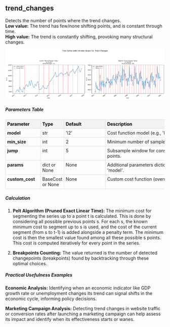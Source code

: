 ## **trend_changes**

Detects the number of points where the trend changes.  
**Low value:** The trend has few/none shifting points, and is constant through time.  
**High value:** The trend is constantly shifting, provoking many structural changes.


    
![png](trend_changes_output_5_0.png)
    


##### **Parameters Table**


<style type="text/css">
#T_4ed31 th {
  background-color: #f2f2f2;
  color: black;
  font-weight: bold;
  text-align: left;
  border: 1px solid #ddd;
  padding: 5px;
}
#T_4ed31_row0_col0, #T_4ed31_row1_col0, #T_4ed31_row2_col0, #T_4ed31_row3_col0, #T_4ed31_row4_col0 {
  text-align: left;
  vertical-align: top;
  border: 1px solid #ddd;
  padding: 5px;
  min-width: 100px;
  font-weight: bold;
}
#T_4ed31_row0_col1, #T_4ed31_row1_col1, #T_4ed31_row2_col1, #T_4ed31_row3_col1, #T_4ed31_row4_col1 {
  text-align: left;
  vertical-align: top;
  border: 1px solid #ddd;
  padding: 5px;
  min-width: 60px;
}
#T_4ed31_row0_col2, #T_4ed31_row1_col2, #T_4ed31_row2_col2, #T_4ed31_row3_col2, #T_4ed31_row4_col2 {
  text-align: left;
  vertical-align: top;
  border: 1px solid #ddd;
  padding: 5px;
  min-width: 120px;
  white-space: normal;
  word-wrap: break-word;
}
#T_4ed31_row0_col3, #T_4ed31_row1_col3, #T_4ed31_row2_col3, #T_4ed31_row3_col3, #T_4ed31_row4_col3 {
  text-align: left;
  vertical-align: top;
  border: 1px solid #ddd;
  padding: 5px;
  min-width: 300px;
  max-width: 450px;
  white-space: normal;
  word-wrap: break-word;
}
</style>
<table id="T_4ed31">
  <thead>
    <tr>
      <th id="T_4ed31_level0_col0" class="col_heading level0 col0" >Parameter</th>
      <th id="T_4ed31_level0_col1" class="col_heading level0 col1" >Type</th>
      <th id="T_4ed31_level0_col2" class="col_heading level0 col2" >Default</th>
      <th id="T_4ed31_level0_col3" class="col_heading level0 col3" >Description</th>
    </tr>
  </thead>
  <tbody>
    <tr>
      <td id="T_4ed31_row0_col0" class="data row0 col0" >model</td>
      <td id="T_4ed31_row0_col1" class="data row0 col1" >str</td>
      <td id="T_4ed31_row0_col2" class="data row0 col2" >'l2'</td>
      <td id="T_4ed31_row0_col3" class="data row0 col3" >Cost function model (e.g., 'l1', 'l2', 'rbf')</td>
    </tr>
    <tr>
      <td id="T_4ed31_row1_col0" class="data row1 col0" >min_size</td>
      <td id="T_4ed31_row1_col1" class="data row1 col1" >int</td>
      <td id="T_4ed31_row1_col2" class="data row1 col2" >2</td>
      <td id="T_4ed31_row1_col3" class="data row1 col3" >Minimum number of samples in a segment.</td>
    </tr>
    <tr>
      <td id="T_4ed31_row2_col0" class="data row2 col0" >jump</td>
      <td id="T_4ed31_row2_col1" class="data row2 col1" >int</td>
      <td id="T_4ed31_row2_col2" class="data row2 col2" >5</td>
      <td id="T_4ed31_row2_col3" class="data row2 col3" >Subsample window for considering change points.</td>
    </tr>
    <tr>
      <td id="T_4ed31_row3_col0" class="data row3 col0" >params</td>
      <td id="T_4ed31_row3_col1" class="data row3 col1" >dict or None</td>
      <td id="T_4ed31_row3_col2" class="data row3 col2" >None</td>
      <td id="T_4ed31_row3_col3" class="data row3 col3" >Additional parameters dictionary for the cost 'model'.</td>
    </tr>
    <tr>
      <td id="T_4ed31_row4_col0" class="data row4 col0" >custom_cost</td>
      <td id="T_4ed31_row4_col1" class="data row4 col1" >BaseCost or None</td>
      <td id="T_4ed31_row4_col2" class="data row4 col2" >None</td>
      <td id="T_4ed31_row4_col3" class="data row4 col3" >Custom cost function (overrides 'model').</td>
    </tr>
  </tbody>
</table>



##### **Calculation**

1.  **Pelt Algorithm (Pruned Exact Linear Time):** The minimum cost for segmenting the series up to a point t is calculated. This is done by considering all possible previous points s. For each s, the known minimum cost to segment up to s is used, and the cost of the current segment (from s to t-1) is added alongside a penalty term. The minimum cost is then the smallest value found among all these possible s points. This cost is computed iteratively for every point in the series.

2. **Breakpoints Counting:** The value returned is the number of detected changepoints (breakpoints) found by backtracking through these optimal choices.



##### **Practical Usefulness Examples**

**Economic Analysis:** Identifying when an economic indicator like GDP growth rate or unemployment changes its trend can signal shifts in the economic cycle, informing policy decisions.

**Marketing Campaign Analysis:** Detecting trend changes in website traffic or conversion rates after launching a marketing campaign can help assess its impact and identify when its effectiveness starts or wanes.


